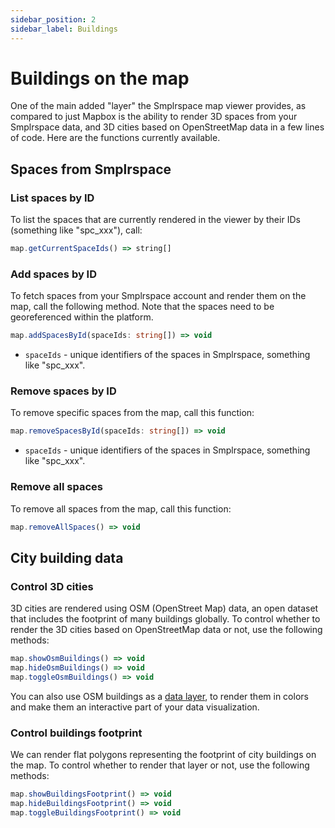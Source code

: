 ```yaml
---
sidebar_position: 2
sidebar_label: Buildings
---
```


# Buildings on the map

One of the main added "layer" the Smplrspace map viewer provides, as compared to just Mapbox is the ability to render 3D spaces from your Smplrspace data, and 3D cities based on OpenStreetMap data in a few lines of code. Here are the functions currently available.

## Spaces from Smplrspace

### List spaces by ID

To list the spaces that are currently rendered in the viewer by their IDs (something like "spc_xxx"), call:

```ts
map.getCurrentSpaceIds() => string[]
```

### Add spaces by ID

To fetch spaces from your Smplrspace account and render them on the map, call the following method. Note that the spaces need to be georeferenced within the platform.

```ts
map.addSpacesById(spaceIds: string[]) => void
```

- `spaceIds` - unique identifiers of the spaces in Smplrspace, something like "spc_xxx".

### Remove spaces by ID

To remove specific spaces from the map, call this function:

```ts
map.removeSpacesById(spaceIds: string[]) => void
```

- `spaceIds` - unique identifiers of the spaces in Smplrspace, something like "spc_xxx".

### Remove all spaces

To remove all spaces from the map, call this function:

```ts
map.removeAllSpaces() => void
```

## City building data

### Control 3D cities

3D cities are rendered using OSM (OpenStreet Map) data, an open dataset that includes the footprint of many buildings globally. To control whether to render the 3D cities based on OpenStreetMap data or not, use the following methods:

```ts
map.showOsmBuildings() => void
map.hideOsmBuildings() => void
map.toggleOsmBuildings() => void
```

You can also use OSM buildings as a [data layer](/api-reference/map/data-layers#openstreetmap-building-layer), to render them in colors and make them an interactive part of your data visualization.

### Control buildings footprint

We can render flat polygons representing the footprint of city buildings on the map. To control whether to render that layer or not, use the following methods:

```ts
map.showBuildingsFootprint() => void
map.hideBuildingsFootprint() => void
map.toggleBuildingsFootprint() => void
```
